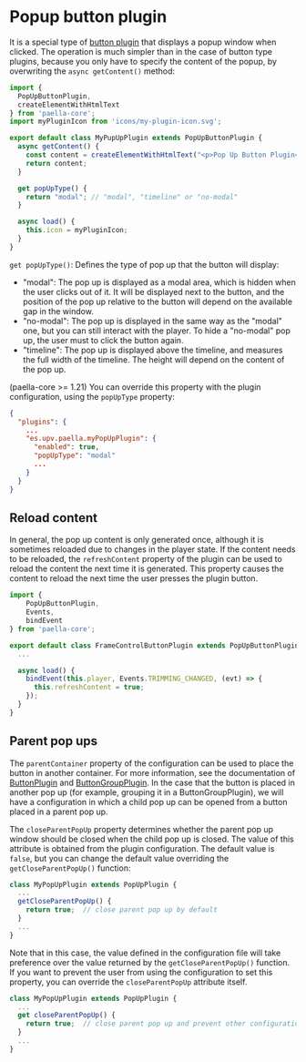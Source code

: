 
# Popup button plugin

It is a special type of [button plugin](button_plugin.md) that displays a popup window when clicked. The operation is much simpler than in the case of button type plugins, because you only have to specify the content of the popup, by overwriting the `async getContent()` method:



```javascript
import {
  PopUpButtonPlugin,
  createElementWithHtmlText
} from 'paella-core';
import myPluginIcon from 'icons/my-plugin-icon.svg';

export default class MyPupUpPlugin extends PopUpButtonPlugin {
  async getContent() {
    const content = createElementWithHtmlText("<p>Pop Up Button Plugin</p>");
    return content;
  }

  get popUpType() {
    return "modal"; // "modal", "timeline" or "no-modal"
  }

  async load() {
    this.icon = myPluginIcon;
  }
}
```

`get popUpType()`: Defines the type of pop up that the button will display:

- "modal": The pop up is displayed as a modal area, which is hidden when the user clicks out of it. It will be displayed next to the button, and the position of the pop up relative to the button will depend on the available gap in the window.
- "no-modal": The pop up is displayed in the same way as the "modal" one, but you can still interact with the player. To hide a "no-modal" pop up, the user must to click the button again.
- "timeline": The pop up is displayed above the timeline, and measures the full width of the timeline. The height will depend on the content of the pop up.

(paella-core >= 1.21) You can override this property with the plugin configuration, using the `popUpType` property:

```json
{
  "plugins": {
    ...
    "es.upv.paella.myPopUpPlugin": {
      "enabled": true,
      "popUpType": "modal"
      ...
    }
  }
}
```

## Reload content

In general, the pop up content is only generated once, although it is sometimes reloaded due to changes in the player state. If the content needs to be reloaded, the `refreshContent` property of the plugin can be used to reload the content the next time it is generated. This property causes the content to reload the next time the user presses the plugin button.

```javascript
import { 
    PopUpButtonPlugin,
    Events,
    bindEvent
} from 'paella-core';

export default class FrameControlButtonPlugin extends PopUpButtonPlugin {
  ... 

  async load() {
    bindEvent(this.player, Events.TRIMMING_CHANGED, (evt) => {
      this.refreshContent = true;
    });
  }
}

```

## Parent pop ups

The `parentContainer` property of the configuration can be used to place the button in another container. For more information, see the documentation of [ButtonPlugin](button_plugin.md) and [ButtonGroupPlugin](button_group_plugin.md). In the case that the button is placed in another pop up (for example, grouping it in a ButtonGroupPlugin), we will have a configuration in which a child pop up can be opened from a button placed in a parent pop up.

The `closeParentPopUp` property determines whether the parent pop up window should be closed when the child pop up is closed. The value of this attribute is obtained from the plugin configuration. The default value is `false`, but you can change the default value overriding the `getCloseParentPopUp()` function:

```js
class MyPopUpPlugin extends PopUpPlugin {
  ...
  getCloseParentPopUp() {
    return true;  // close parent pop up by default
  }
  ...
}
```

Note that in this case, the value defined in the configuration file will take preference over the value returned by the `getCloseParentPopUp()` function. If you want to prevent the user from using the configuration to set this property, you can override the `closeParentPopUp` attribute itself.


```js
class MyPopUpPlugin extends PopUpPlugin {
  ...
  get closeParentPopUp() {
    return true;  // close parent pop up and prevent other configuration
  }
  ...
}
```
